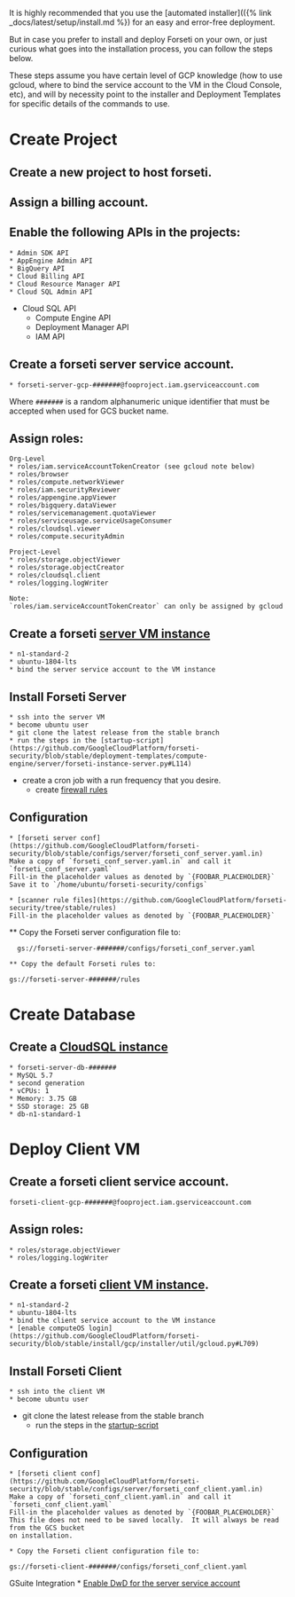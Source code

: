 It is highly recommended that you use the [automated installer](({% link _docs/latest/setup/install.md %})
for an easy and error-free deployment.

But in case you prefer to install and deploy Forseti on your own, or just
curious what goes into the installation process, you can follow the steps below.

These steps assume you have certain level of GCP knowledge (how to use gcloud,
where to bind the service account to the VM in the Cloud Console, etc),
and will by necessity point to the installer and Deployment Templates for
specific details of the commands to use.

# Create Project

## Create a new project to host forseti.

## Assign a billing account.

## Enable the following APIs in the projects:

	* Admin SDK API
	* AppEngine Admin API
	* BigQuery API
	* Cloud Billing API
	* Cloud Resource Manager API
	* Cloud SQL Admin API
  * Cloud SQL API
	* Compute Engine API
	* Deployment Manager API
	* IAM API

## Create a forseti server service account.
	* forseti-server-gcp-#######@fooproject.iam.gserviceaccount.com

  Where `#######` is a random alphanumeric unique identifier that must be
  accepted when used for GCS bucket name.

## Assign roles:

	Org-Level
	* roles/iam.serviceAccountTokenCreator (see gcloud note below)
	* roles/browser
	* roles/compute.networkViewer
	* roles/iam.securityReviewer
	* roles/appengine.appViewer
	* roles/bigquery.dataViewer
	* roles/servicemanagement.quotaViewer
	* roles/serviceusage.serviceUsageConsumer
	* roles/cloudsql.viewer
	* roles/compute.securityAdmin

	Project-Level
	* roles/storage.objectViewer
	* roles/storage.objectCreator
	* roles/cloudsql.client
	* roles/logging.logWriter

	Note: 
	`roles/iam.serviceAccountTokenCreator` can only be assigned by gcloud

## Create a forseti [server VM instance](https://github.com/GoogleCloudPlatform/forseti-security/blob/stable/deployment-templates/compute-engine/server/forseti-instance-server.py)
	* n1-standard-2
	* ubuntu-1804-lts
	* bind the server service account to the VM instance

## Install Forseti Server
	* ssh into the server VM
	* become ubuntu user
	* git clone the latest release from the stable branch
	* run the steps in the [startup-script](https://github.com/GoogleCloudPlatform/forseti-security/blob/stable/deployment-templates/compute-engine/server/forseti-instance-server.py#L114)
  * create a cron job with a run frequency that you desire.
	* create [firewall rules](https://github.com/GoogleCloudPlatform/forseti-security/blob/stable/install/gcp/installer/forseti_server_installer.py#L164)

## Configuration
	* [forseti server conf](https://github.com/GoogleCloudPlatform/forseti-security/blob/stable/configs/server/forseti_conf_server.yaml.in)
	Make a copy of `forseti_conf_server.yaml.in` and call it `forseti_conf_server.yaml`
	Fill-in the placeholder values as denoted by `{FOOBAR_PLACEHOLDER}`
	Save it to `/home/ubuntu/forseti-security/configs`

	* [scanner rule files](https://github.com/GoogleCloudPlatform/forseti-security/tree/stable/rules)
	Fill-in the placeholder values as denoted by `{FOOBAR_PLACEHOLDER}`

  ** Copy the Forseti server configuration file to:
  ```
	gs://forseti-server-#######/configs/forseti_conf_server.yaml
  ```
	** Copy the default Forseti rules to:
  ```
  gs://forseti-server-#######/rules
  ```

# Create Database

## Create a [CloudSQL instance](https://github.com/GoogleCloudPlatform/forseti-security/blob/stable/deployment-templates/cloudsql/cloudsql-instance.py)
	* forseti-server-db-#######
	* MySQL 5.7
	* second generation
	* vCPUs: 1
	* Memory: 3.75 GB
	* SSD storage: 25 GB
	* db-n1-standard-1

# Deploy Client VM

## Create a forseti client service account.
```
forseti-client-gcp-#######@fooproject.iam.gserviceaccount.com
```

## Assign roles:
	* roles/storage.objectViewer
	* roles/logging.logWriter

## Create a forseti [client VM instance](https://github.com/GoogleCloudPlatform/forseti-security/blob/stable/deployment-templates/compute-engine/client/forseti-instance-client.py).
	* n1-standard-2
	* ubuntu-1804-lts
	* bind the client service account to the VM instance
	* [enable computeOS login](https://github.com/GoogleCloudPlatform/forseti-security/blob/stable/install/gcp/installer/util/gcloud.py#L709)

## Install Forseti Client
	* ssh into the client VM
	* become ubuntu user
  * git clone the latest release from the stable branch
	* run the steps in the [startup-script](https://github.com/GoogleCloudPlatform/forseti-security/blob/stable/deployment-templates/compute-engine/client/forseti-instance-client.py)

## Configuration
	* [forseti client conf](https://github.com/GoogleCloudPlatform/forseti-security/blob/stable/configs/server/forseti_conf_client.yaml.in)
	Make a copy of `forseti_conf_client.yaml.in` and call it `forseti_conf_client.yaml`
	Fill-in the placeholder values as denoted by `{FOOBAR_PLACEHOLDER}`
	This file does not need to be saved locally.  It will always be read from the GCS bucket
	on installation.

	* Copy the Forseti client configuration file to:
  ```
  gs://forseti-client-#######/configs/forseti_conf_client.yaml
  ```

GSuite Integration
	* [Enable DwD for the server service account](https://forsetisecurity.org/docs/howto/configure/gsuite-group-collection.html)
